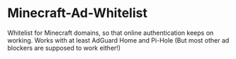 # Minecraft-Ad-Whitelist
Whitelist for Minecraft domains, so that online authentication keeps on working. Works with at least AdGuard Home and Pi-Hole (But most other ad blockers are supposed to work either!)
